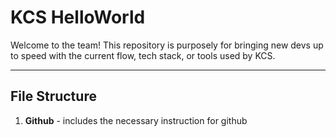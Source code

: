 # KCS HelloWorld

Welcome to the team! This repository is purposely for bringing new devs up to speed with the current flow, tech stack, or tools used by KCS.

---

## File Structure

 1. **Github** - includes the necessary instruction for github
